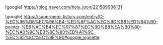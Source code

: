 [google] https://blog.naver.com/holy_joon/221589906131

[google] https://supermemi.tistory.com/entry/C-%EC%96%B8%EC%96%B4-%ED%8F%AC%EC%9D%B8%ED%84%B0-pointer-%EB%AC%B4%EC%97%87%EC%9D%B8%EA%B0%80-%EC%A0%9C%EB%8C%80%EB%A1%9C-%EC%95%8C%EC%9E%90#google_vignette
